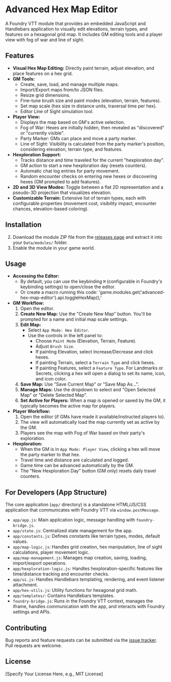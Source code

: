 # Advanced Hex Map Editor

A Foundry VTT module that provides an embedded JavaScript and Handlebars application to visually edit elevations, terrain types, and features on a hexagonal grid map. It includes GM editing tools and a player view with fog of war and line of sight.

## Features

*   **Visual Hex Map Editing:** Directly paint terrain, adjust elevation, and place features on a hex grid.
*   **GM Tools:**
    *   Create, save, load, and manage multiple maps.
    *   Import/Export maps from/to JSON files.
    *   Resize grid dimensions.
    *   Fine-tune brush size and paint modes (elevation, terrain, features).
    *   Set map scale (hex size in distance units, traversal time per hex).
    *   Editor Line of Sight simulation tool.
*   **Player View:**
    *   Displays the map based on GM's active selection.
    *   Fog of War: Hexes are initially hidden, then revealed as "discovered" or "currently visible".
    *   Party Marker: GMs can place and move a party marker.
    *   Line of Sight: Visibility is calculated from the party marker's position, considering elevation, terrain type, and features.
*   **Hexploration Support:**
    *   Tracks distance and time traveled for the current "hexploration day".
    *   GM action to start a new hexploration day (resets counters).
    *   Automatic chat log entries for party movement.
    *   Random encounter checks on entering new hexes or discovering hexes (GM prompted to add features).
*   **2D and 3D View Modes:** Toggle between a flat 2D representation and a pseudo-3D projection that visualizes elevation.
*   **Customizable Terrain:** Extensive list of terrain types, each with configurable properties (movement cost, visibility impact, encounter chances, elevation-based coloring).

## Installation

2. Download the module ZIP file from the [releases page](YOUR_MODULE_DOWNLOAD_URL_HERE_OR_REPO_RELEASES) and extract it into your `Data/modules/` folder.
3.  Enable the module in your game world.

## Usage

*   **Accessing the Editor:**
    *   By default, you can use the keybinding `M` (configurable in Foundry's keybinding settings) to open/close the editor.
    * Or create a macro running this code: 'game.modules.get('advanced-hex-map-editor').api.toggleHexMap();'
*   **GM Workflow:**
    1.  Open the editor.
    2.  **Create New Map:** Use the "Create New Map" button. You'll be prompted for a name and initial map scale settings.
    3.  **Edit Map:**
        *   Select `App Mode: Hex Editor`.
        *   Use the controls in the left panel to:
            *   Choose `Paint Mode` (Elevation, Terrain, Feature).
            *   Adjust `Brush Size`.
            *   If painting Elevation, select Increase/Decrease and click hexes.
            *   If painting Terrain, select a `Terrain Type` and click hexes.
            *   If painting Features, select a `Feature Type`. For Landmarks or Secrets, clicking a hex will open a dialog to set its name, icon, and icon color.
    4.  **Save Map:** Use "Save Current Map" or "Save Map As...".
    5.  **Manage Maps:** Use the dropdown to select and "Open Selected Map" or "Delete Selected Map".
    6.  **Set Active for Players:** When a map is opened or saved by the GM, it typically becomes the active map for players.
*   **Player Workflow:**
    1.  Open the editor (if GMs have made it available/instructed players to).
    2.  The view will automatically load the map currently set as active by the GM.
    3.  Players see the map with Fog of War based on their party's exploration.
*   **Hexploration:**
    *   When the GM is in `App Mode: Player View`, clicking a hex will move the party marker to that hex.
    *   Travel time and distance are calculated and logged.
    *   Game time can be advanced automatically by the GM.
    *   The "New Hexploration Day" button (GM only) resets daily travel counters.

## For Developers (App Structure)

The core application (`app/` directory) is a standalone HTML/JS/CSS application that communicates with Foundry VTT via `window.postMessage`.

*   `app/app.js`: Main application logic, message handling with `foundry-bridge.js`.
*   `app/state.js`: Centralized state management for the app.
*   `app/constants.js`: Defines constants like terrain types, modes, default values.
*   `app/map-logic.js`: Handles grid creation, hex manipulation, line of sight calculations, player movement logic.
*   `app/map-management.js`: Manages map creation, saving, loading, import/export operations.
*   `app/hexploration-logic.js`: Handles hexploration-specific features like time/distance tracking and encounter checks.
*   `app/ui.js`: Handles Handlebars templating, rendering, and event listener attachment.
*   `app/hex-utils.js`: Utility functions for hexagonal grid math.
*   `app/templates/`: Contains Handlebars templates.
*   `foundry-bridge.js`: Runs in the Foundry VTT context, manages the iframe, handles communication with the app, and interacts with Foundry settings and APIs.

## Contributing

Bug reports and feature requests can be submitted via the [issue tracker](YOUR_BUG_TRACKER_URL_HERE). Pull requests are welcome.

## License

[Specify Your License Here, e.g., MIT License]